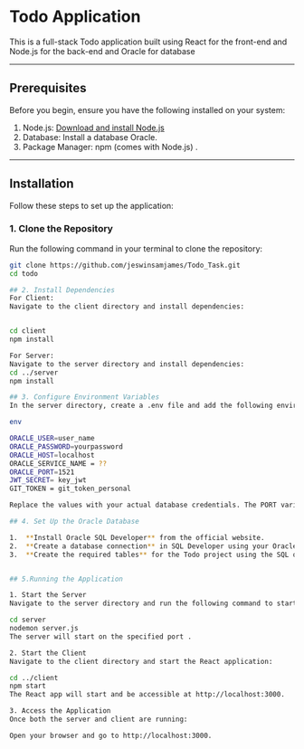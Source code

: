 

# Todo Application

This is a full-stack Todo application built using React for the front-end and Node.js for the back-end and Oracle for database

---

## Prerequisites

Before you begin, ensure you have the following installed on your system:

1. Node.js: [Download and install Node.js](https://nodejs.org/)
2. Database: Install a database Oracle.
3. Package Manager: npm (comes with Node.js) .

---

## Installation

Follow these steps to set up the application:

### 1. Clone the Repository

Run the following command in your terminal to clone the repository:

```bash
git clone https://github.com/jeswinsamjames/Todo_Task.git
cd todo

## 2. Install Dependencies
For Client:
Navigate to the client directory and install dependencies:


cd client
npm install

For Server:
Navigate to the server directory and install dependencies:
cd ../server
npm install

## 3. Configure Environment Variables
In the server directory, create a .env file and add the following environment variables:

env

ORACLE_USER=user_name
ORACLE_PASSWORD=yourpassword
ORACLE_HOST=localhost
ORACLE_SERVICE_NAME = ??
ORACLE_PORT=1521
JWT_SECRET= key_jwt
GIT_TOKEN = git_token_personal

Replace the values with your actual database credentials. The PORT variable specifies the server port.

## 4. Set Up the Oracle Database

1.  **Install Oracle SQL Developer** from the official website.
2.  **Create a database connection** in SQL Developer using your Oracle database credentials (e.g., `localhost`, `port: 1521`, SID: `XE`).
3.  **Create the required tables** for the Todo project using the SQL queries provided in the backend setup, which create `users`, `projects`, and `todos` tables.


## 5.Running the Application

1. Start the Server
Navigate to the server directory and run the following command to start the Node.js server:

cd server
nodemon server.js
The server will start on the specified port .

2. Start the Client
Navigate to the client directory and start the React application:

cd ../client
npm start
The React app will start and be accessible at http://localhost:3000.

3. Access the Application
Once both the server and client are running:

Open your browser and go to http://localhost:3000.
